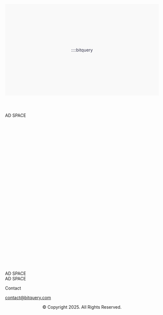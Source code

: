 <link rel="preconnect" href="https://fonts.googleapis.com">
<link rel="preconnect" href="https://fonts.gstatic.com" crossorigin>
<link href="https://fonts.googleapis.com/css2?family=Ponomar&display=swap" rel="stylesheet">
<style>  
  header {
    display: flex;
    align-items: center;
    justify-content: center;
    color: #36364c;
    height: 300px;
    background-color: #f9f9f9;
  }

  footer {
    background-color: #f9f9f9;
  }
  
  .ad-large {
    text-align: center;
    width: 100%;
    padding: 70px 0;
    font-size: large;
    font-weight: bold;
    border: 3px solid #f9f9f9;
    border-radius: 7px;
    color: #ececec;
  }

  .ad-small {
    text-align: center;
    width: 100%;
    padding: 25px 0;
    font-size: large;
    font-weight: bold;
    border: 3px solid #f9f9f9;
    border-radius: 7px;
    color: #ececec;
  }

  .footer-section {
    padding-top: 70px;
  }

  .spacer {
    height: 25px;
  }

  .space {
    background-color: #f9f9f9;
  }

  .logo {
    font-family: "Ponomar", system-ui;
    font-weight: 400;
    font-style: normal;
  }

  .logo-header {
    font-size: 76px;
  }
</style>

<header>
  <p class="logo logo-header">::::bitquery</p>
</header>

<script defer src="https://www.livecoinwatch.com/static/lcw-widget.js"></script>
<div class="livecoinwatch-widget-5 space" lcw-base="USD" lcw-color-tx="#abb8c3" lcw-marquee-1="coins" lcw-marquee-2="movers" lcw-marquee-items="10" ></div>

<div class="spacer"></div>

<div class="ad-large">AD SPACE</div>

<div class="spacer"></div>

<div style="height: 500px">
  <div class="space" style="width: 49%; height: 100%; float: left;">
    <div class="tradingview-widget-container">
      <div class="tradingview-widget-container__widget"></div>
      <script type="text/javascript" src="https://s3.tradingview.com/external-embedding/embed-widget-events.js" async>
      {
        "width": "100%",
        "height": "100%",
        "colorTheme": "light",
        "isTransparent": true,
        "locale": "en",
        "importanceFilter": "0,1",
        "countryFilter": "ar,au,br,ca,cn,fr,de,in,id,it,jp,kr,mx,ru,sa,za,tr,gb,us,eu"
      }
      </script>
    </div>
  </div>

  <div class="space" style="width: 49%; height: 100%; float: right;">
    <div class="tradingview-widget-container">
      <div class="tradingview-widget-container__widget"></div>
      <script type="text/javascript" src="https://s3.tradingview.com/external-embedding/embed-widget-timeline.js" async>
      {
        "feedMode": "all_symbols",
        "isTransparent": true,
        "displayMode": "regular",
        "width": "100%",
        "height": "100%",
        "colorTheme": "light",
        "locale": "en"
      }
      </script>
    </div>
  </div>
</div>

<div class="spacer"></div>

<div class="ad-small">AD SPACE</div>

<div class="spacer"></div>

<div class="tradingview-widget-container space">
  <div class="tradingview-widget-container__widget"></div>
  <script type="text/javascript" src="https://s3.tradingview.com/external-embedding/embed-widget-advanced-chart.js" async>
  {
  "width": "100%",
  "height": "610",
  "symbol": "MARKETSCOM:BITCOIN",
  "interval": "D",
  "timezone": "exchange",
  "theme": "light",
  "style": "2",
  "locale": "en",
  "backgroundColor": "rgba(255, 255, 255, 1)",
  "withdateranges": true,
  "allow_symbol_change": true,
  "compareSymbols": [
    {
      "symbol": "MARKETSCOM:ETHEREUM",
      "position": "SameScale"
    }
  ],
  "details": true,
  "calendar": false,
  "support_host": "https://www.tradingview.com"
}
  </script>
</div>

<div class="spacer"></div>

<div class="ad-small">AD SPACE</div>

<div class="spacer"></div>

<div class="tradingview-widget-container space">
  <div class="tradingview-widget-container__widget"></div>
  <script type="text/javascript" src="https://s3.tradingview.com/external-embedding/embed-widget-screener.js" async>
  {
    "width": "100%",
    "height": 550,
    "defaultColumn": "overview",
    "screener_type": "crypto_mkt",
    "displayCurrency": "USD",
    "colorTheme": "light",
    "locale": "en"
  }
  </script>
</div>

<footer>
  <section class="footer-section">
    <div>
        <div>
            <nav>
                <p>Contact</p>
                <a href="mailto:contact@bitquery.com">contact@bitquery.com</a>
            </nav>
        </div>
        <div style="text-align: center;">
            <p>© Copyright 2025. All Rights Reserved.</p>
        </div>
    </div>
  </section>
</footer>
